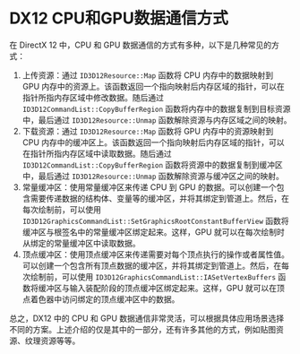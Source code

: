 # DX12 CPU和GPU数据通信方式

在 DirectX 12 中，CPU 和 GPU 数据通信的方式有多种，以下是几种常见的方式：

1. 上传资源：通过 `ID3D12Resource::Map` 函数将 CPU 内存中的数据映射到 GPU 内存中的资源上。该函数返回一个指向映射后内存区域的指针，可以在指针所指内存区域中修改数据。随后通过 `ID3D12CommandList::CopyBufferRegion` 函数将内存中的数据复制到目标资源中，最后通过 `ID3D12Resource::Unmap` 函数解除资源与内存区域之间的映射。
2. 下载资源：通过 `ID3D12Resource::Map` 函数将 GPU 内存中的资源映射到 CPU 内存中的缓冲区上。该函数返回一个指向映射后内存区域的指针，可以在指针所指内存区域中读取数据。随后通过 `ID3D12CommandList::CopyBufferRegion` 函数将资源中的数据复制到缓冲区中，最后通过 `ID3D12Resource::Unmap` 函数解除资源与缓冲区之间的映射。
3. 常量缓冲区：使用常量缓冲区来传递 CPU 到 GPU 的数据。可以创建一个包含需要传递数据的结构体、变量等的缓冲区，并将其绑定到管道上。然后，在每次绘制前，可以使用 `ID3D12GraphicsCommandList::SetGraphicsRootConstantBufferView` 函数将缓冲区与根签名中的常量缓冲区绑定起来。这样，GPU 就可以在每次绘制时从绑定的常量缓冲区中读取数据。
4. 顶点缓冲区：使用顶点缓冲区来传递需要对每个顶点执行的操作或者属性值。可以创建一个包含所有顶点数据的缓冲区，并将其绑定到管道上。然后，在每次绘制前，可以使用 `ID3D12GraphicsCommandList::IASetVertexBuffers` 函数将缓冲区与输入装配阶段的顶点缓冲区绑定起来。这样，GPU 就可以在顶点着色器中访问绑定的顶点缓冲区中的数据。

总之，DX12 中的 CPU 和 GPU 数据通信非常灵活，可以根据具体应用场景选择不同的方案。上述介绍的仅是其中的一部分，还有许多其他的方式，例如贴图资源、纹理资源等等。